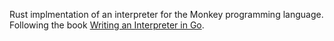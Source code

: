 Rust implmentation of an interpreter for the Monkey programming language.  Following the book [Writing an Interpreter in Go](https://interpreterbook.com/).
